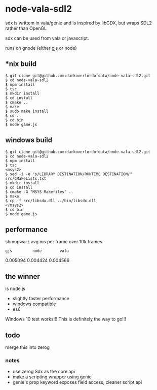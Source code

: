 # node-vala-sdl2

sdx is writtem in vala/genie and is inspired by libGDX, but wraps SDL2 rather than OpenGL

sdx can be used from vala or javascript.

runs on gnode (either gjs or node)


## *nix build

```
$ git clone git@github.com:darkoverlordofdata/node-vala-sdl2.git
$ cd node-vala-sdl2
$ npm install
$ tsc
$ mkdir install
$ cd install
$ cmake ..
$ make
$ sudo make install
$ cd ..
$ cd bin
$ node game.js
```

## windows build

```
$ git clone git@github.com:darkoverlordofdata/node-vala-sdl2.git
$ cd node-vala-sdl2
$ npm install
$ tsc
<msys2>
$ sed -i -e "s/LIBRARY DESTINATION/RUNTIME DESTINATION/" src/CMakeLists.txt
$ mkdir install
$ cd install
$ cmake -G "MSYS Makefiles" ..
$ make
$ cp -f src/libsdx.dll ../bin/libsdx.dll
</msys2>
$ cd bin
$ node game.js
```

## performance

shmupwarz avg ms per frame over 10k frames

    gjs	        node	    vala
0.005094	0.004424	0.004566

## the winner

is node.js
* slightly faster performance
* windows compatible
* es6

Windows 10 test works!!! This is definitely the way to go!!!



## todo

merge this into zerog

### notes
* use zerog Sdx as the core api
* make a scripting wrapper using genie
* genie's prop keyword exposes field access, cleaner script api